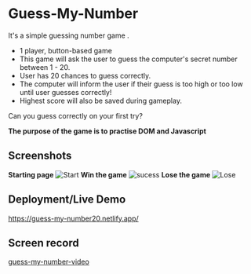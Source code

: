 # Guess-My-Number
It's a simple guessing number game .
- 1 player, button-based game
- This game will ask the user to guess the computer's secret number between 1 - 20. 
- User has 20 chances to guess correctly.
- The computer will inform the user if their guess is too high or too low until user guesses correctly!
- Highest score will also be saved during gameplay.

Can you guess correctly on your first try?

**The purpose of the game is to practise DOM and Javascript**

## Screenshots

**Starting page**
![Start](https://user-images.githubusercontent.com/77184432/176582060-81b1e04e-e4eb-4640-943f-66fe1bef3b40.png)
**Win the game**
![sucess](https://user-images.githubusercontent.com/77184432/176582109-71fe3963-481d-4cb3-9e37-74161163cabc.png)
**Lose the game**
![Lose](https://user-images.githubusercontent.com/77184432/176582134-cc8710d6-4465-4521-9ff0-3f69a6a0e5c5.png)

## Deployment/Live Demo
https://guess-my-number20.netlify.app/

## Screen record
[guess-my-number-video](https://www.youtube.com/watch?v=rx1xO3BxvwA)
